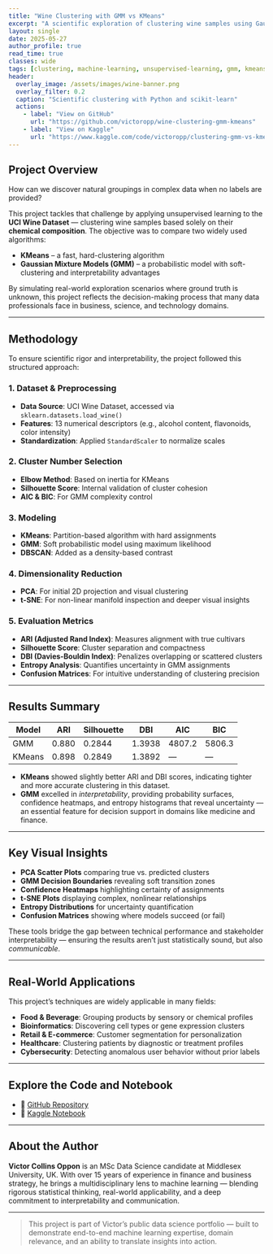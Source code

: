 ```yaml
---
title: "Wine Clustering with GMM vs KMeans"
excerpt: "A scientific exploration of clustering wine samples using Gaussian Mixture Models and KMeans — complete with dimensionality reduction, cluster validation metrics, interpretability tools, and real-world business relevance."
layout: single
date: 2025-05-27
author_profile: true
read_time: true
classes: wide
tags: [clustering, machine-learning, unsupervised-learning, gmm, kmeans, pca, tsne, portfolio]
header:
  overlay_image: /assets/images/wine-banner.png
  overlay_filter: 0.2
  caption: "Scientific clustering with Python and scikit-learn"
  actions:
    - label: "View on GitHub"
      url: "https://github.com/victoropp/wine-clustering-gmm-kmeans"
    - label: "View on Kaggle"
      url: "https://www.kaggle.com/code/victoropp/clustering-gmm-vs-kmeans-on-wine-dataset"
---
```


## Project Overview

How can we discover natural groupings in complex data when no labels are provided?

This project tackles that challenge by applying unsupervised learning to the **UCI Wine Dataset** — clustering wine samples based solely on their **chemical composition**. The objective was to compare two widely used algorithms:

- **KMeans** – a fast, hard-clustering algorithm
- **Gaussian Mixture Models (GMM)** – a probabilistic model with soft-clustering and interpretability advantages

By simulating real-world exploration scenarios where ground truth is unknown, this project reflects the decision-making process that many data professionals face in business, science, and technology domains.

---

## Methodology

To ensure scientific rigor and interpretability, the project followed this structured approach:

### 1. Dataset & Preprocessing
- **Data Source**: UCI Wine Dataset, accessed via `sklearn.datasets.load_wine()`
- **Features**: 13 numerical descriptors (e.g., alcohol content, flavonoids, color intensity)
- **Standardization**: Applied `StandardScaler` to normalize scales

### 2. Cluster Number Selection
- **Elbow Method**: Based on inertia for KMeans  
- **Silhouette Score**: Internal validation of cluster cohesion  
- **AIC & BIC**: For GMM complexity control

### 3. Modeling
- **KMeans**: Partition-based algorithm with hard assignments  
- **GMM**: Soft probabilistic model using maximum likelihood  
- **DBSCAN**: Added as a density-based contrast

### 4. Dimensionality Reduction
- **PCA**: For initial 2D projection and visual clustering  
- **t-SNE**: For non-linear manifold inspection and deeper visual insights

### 5. Evaluation Metrics
- **ARI (Adjusted Rand Index)**: Measures alignment with true cultivars  
- **Silhouette Score**: Cluster separation and compactness  
- **DBI (Davies-Bouldin Index)**: Penalizes overlapping or scattered clusters  
- **Entropy Analysis**: Quantifies uncertainty in GMM assignments  
- **Confusion Matrices**: For intuitive understanding of clustering precision

---

## Results Summary

| Model   | ARI   | Silhouette | DBI    | AIC     | BIC     |
|---------|-------|------------|--------|---------|---------|
| GMM     | 0.880 | 0.2844     | 1.3938 | 4807.2  | 5806.3  |
| KMeans  | 0.898 | 0.2849     | 1.3892 | —       | —       |

- **KMeans** showed slightly better ARI and DBI scores, indicating tighter and more accurate clustering in this dataset.
- **GMM** excelled in *interpretability*, providing probability surfaces, confidence heatmaps, and entropy histograms that reveal uncertainty — an essential feature for decision support in domains like medicine and finance.

---

## Key Visual Insights

- **PCA Scatter Plots** comparing true vs. predicted clusters
- **GMM Decision Boundaries** revealing soft transition zones
- **Confidence Heatmaps** highlighting certainty of assignments
- **t-SNE Plots** displaying complex, nonlinear relationships
- **Entropy Distributions** for uncertainty quantification
- **Confusion Matrices** showing where models succeed (or fail)

These tools bridge the gap between technical performance and stakeholder interpretability — ensuring the results aren’t just statistically sound, but also *communicable*.

---

## Real-World Applications

This project’s techniques are widely applicable in many fields:

- **Food & Beverage**: Grouping products by sensory or chemical profiles  
- **Bioinformatics**: Discovering cell types or gene expression clusters  
- **Retail & E-commerce**: Customer segmentation for personalization  
- **Healthcare**: Clustering patients by diagnostic or treatment profiles  
- **Cybersecurity**: Detecting anomalous user behavior without prior labels

---

## Explore the Code and Notebook

- 🔗 [GitHub Repository](https://github.com/victoropp/wine-clustering-gmm-kmeans)  
- 🔗 [Kaggle Notebook](https://www.kaggle.com/code/victoropp/clustering-gmm-vs-kmeans-on-wine-dataset)

---

## About the Author

**Victor Collins Oppon** is an MSc Data Science candidate at Middlesex University, UK. With over 15 years of experience in finance and business strategy, he brings a multidisciplinary lens to machine learning — blending rigorous statistical thinking, real-world applicability, and a deep commitment to interpretability and communication.

---

> This project is part of Victor’s public data science portfolio — built to demonstrate end-to-end machine learning expertise, domain relevance, and an ability to translate insights into action.

